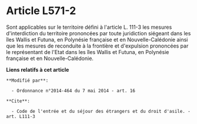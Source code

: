 # Article L571-2

Sont applicables sur le territoire défini à l'article L. 111-3 les mesures d'interdiction du territoire prononcées par toute
juridiction siégeant dans les îles Wallis et Futuna, en Polynésie française et en Nouvelle-Calédonie ainsi que les mesures de
reconduite à la frontière et d'expulsion prononcées par le représentant de l'Etat dans les îles Wallis et Futuna, en
Polynésie française et en Nouvelle-Calédonie.

**Liens relatifs à cet article**

	**Modifié par**:

	  - Ordonnance n°2014-464 du 7 mai 2014 - art. 16

	**Cite**:

	  - Code de l'entrée et du séjour des étrangers et du droit d'asile. - art. L111-3
